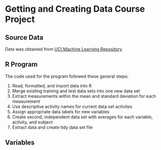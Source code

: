 # Getting and Creating Data Course Project

## Source Data
Data was obtained from [UCI Machine Learning Repository](http://archive.ics.uci.edu/ml/datasets/Human+Activity+Recognition+Using+Smartphones)

## R Program

The code used for the program followed these general steps:

1. Read, formatted, and import data into R 
2. Merge existing training and test data sets into one new data set
3. Extract measurements within the mean and standard deviation for each measurement
4. Use descriptive activity names for current data set activites
5. Assign appropriate data labels for new variables
6. Create second, independent data set with averages for each variable, activity, and subject
7. Extract data and create tidy data set file

## Variables

